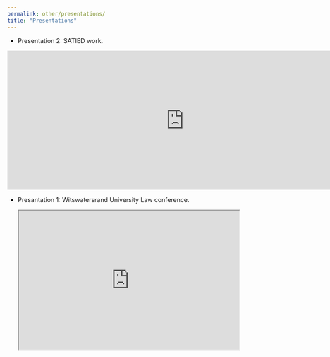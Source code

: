 ```yaml
---
permalink: other/presentations/
title: "Presentations"
---
```

<!-- Google tag (gtag.js) -->
<script async src="https://www.googletagmanager.com/gtag/js?id=G-CCD8WD25BZ"></script>
<script>
  window.dataLayer = window.dataLayer || [];
  function gtag(){dataLayer.push(arguments);}
  gtag('js', new Date());

  gtag('config', 'G-CCD8WD25BZ');
</script>

- Presentation 2: SATIED work.
  
<iframe width="800" height="315" src="https://www.youtube.com/embed/K7wPYYNvIVs?si=z_TnOm9lhKsa-CGL" title="YouTube video player" frameborder="0" allow="accelerometer; autoplay; clipboard-write; encrypted-media; gyroscope; picture-in-picture; web-share" referrerpolicy="strict-origin-when-cross-origin" allowfullscreen></iframe>

- Presantation 1: Witswatersrand University Law conference.
  
  <iframe width="500" height="315" src="https://drive.google.com/file/d/1BcTKU34qkOCUURe3K93imclvKhh8Je-p/preview" width="640" height="480" allow="autoplay"></iframe>

